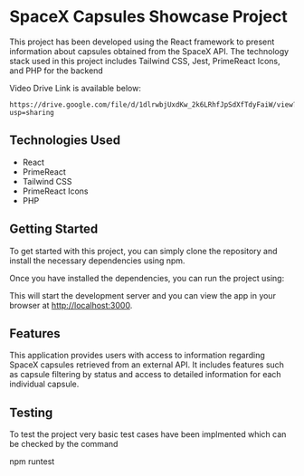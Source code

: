 # SpaceX Capsules Showcase Project
This project has been developed using the React framework to present information about capsules obtained from the SpaceX API. The technology stack used in this project includes Tailwind CSS, Jest, PrimeReact Icons, and PHP for the backend

Video Drive Link is available below:

```
https://drive.google.com/file/d/1dlrwbjUxdKw_2k6LRhfJpSdXfTdyFaiW/view?usp=sharing
```
## Technologies Used

* React
* PrimeReact
* Tailwind CSS
* PrimeReact Icons
* PHP

## Getting Started

To get started with this project, you can simply clone the repository and install the necessary dependencies using npm.


Once you have installed the dependencies, you can run the project using:


This will start the development server and you can view the app in your browser at [http://localhost:3000](http://localhost:3000).

## Features

This application provides users with access to information regarding SpaceX capsules retrieved from an external API. It includes features such as capsule filtering by status and access to detailed information for each individual capsule.

## Testing

To test the project very basic test cases have been implmented which can be checked by the command

npm runtest



